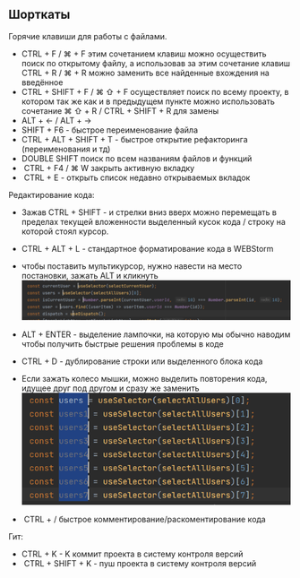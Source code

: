 ## Шорткаты

Горячие клавиши для работы с файлами.

-   CTRL + F / ⌘ + F этим сочетанием клавиш можно осуществить поиск по открытому файлу, а использовав за этим сочетание клавиш CTRL + R / ⌘ + R можно заменить все найденные вхождения на введённое
-   CTRL + SHIFT + F / ⌘ ⇧ + F осуществляет поиск по всему проекту, в котором так же как и в предыдущем пункте можно использовать сочетание ⌘ ⇧ + R / CTRL + SHIFT + R для замены
-   ALT + <- / ALT + -> 
-   SHIFT + F6 - быстрое переименование файла
-   CTRL + ALT + SHIFT + T - быстрое открытие рефакторинга (переименования и тд)
-   DOUBLE SHIFT поиск по всем названиям файлов и функций
-    CTRL + F4 / ⌘ W закрыть активную вкладку
-    CTRL + E - открыть список недавно открываемых вкладок

Редактирование кода:
-   Зажав CTRL + SHIFT - и стрелки вниз вверх можно перемещать в пределах текущей вложенности выделенный кусок кода / строку на которой стоял курсор.
-   CTRL + ALT + L - стандартное форматирование кода в WEBStorm
-   чтобы поставить мультикурсор, нужно навести на место постановки, зажать ALT и кликнуть
![](_png/d93b30f100864733a9e50d5d020458eb.png)

- ALT + ENTER - выделение лампочки, на которую мы обычно наводим чтобы получить быстрые решения проблемы в коде 
-   CTRL + D - дублирование строки или выделенного блока кода
-   Если зажать колесо мышки, можно выделить повторения кода, идущее друг под другом и сразу же заменить
![](_png/fe5efff7e2278ec21369463556695eb8.png)
-    CTRL + / быстрое комментирование/раскоментирование кода

Гит:
-   CTRL + K - K коммит проекта в систему контроля версий
-    CTRL + SHIFT + K - пуш проекта в систему контроля версий